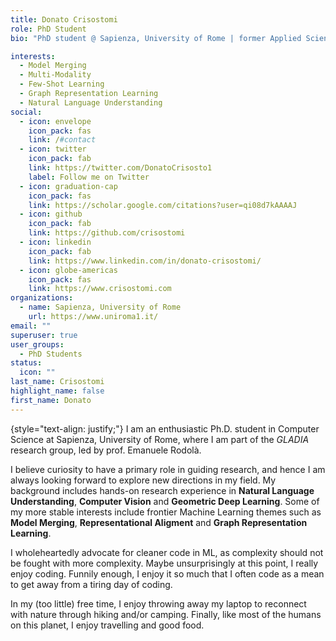 ```yaml
---
title: Donato Crisostomi
role: PhD Student
bio: "PhD student @ Sapienza, University of Rome | former Applied Science intern @ Amazon Search, Luxembourg | former Research Science intern @ Amazon Alexa, Turin"

interests:
  - Model Merging
  - Multi-Modality
  - Few-Shot Learning
  - Graph Representation Learning
  - Natural Language Understanding
social:
  - icon: envelope
    icon_pack: fas
    link: /#contact
  - icon: twitter
    icon_pack: fab
    link: https://twitter.com/DonatoCrisosto1
    label: Follow me on Twitter
  - icon: graduation-cap
    icon_pack: fas
    link: https://scholar.google.com/citations?user=qi08d7kAAAAJ
  - icon: github
    icon_pack: fab
    link: https://github.com/crisostomi
  - icon: linkedin
    icon_pack: fab
    link: https://www.linkedin.com/in/donato-crisostomi/
  - icon: globe-americas
    icon_pack: fas
    link: https://www.crisostomi.com
organizations:
  - name: Sapienza, University of Rome
    url: https://www.uniroma1.it/
email: ""
superuser: true
user_groups:
  - PhD Students
status:
  icon: ""
last_name: Crisostomi
highlight_name: false
first_name: Donato
---
```



{style="text-align: justify;"}
I am an enthusiastic Ph.D. student in Computer Science at Sapienza, University of Rome, where I am part of the *GLADIA* research group, led by prof. Emanuele Rodolà.

I believe curiosity to have a primary role in guiding research, and hence I am always looking forward to explore new directions in my field. My background includes hands-on research experience in **Natural Language Understanding**, **Computer Vision** and **Geometric Deep Learning**. Some of my more stable interests include frontier Machine Learning themes such as **Model Merging**, **Representational Aligment** and **Graph Representation Learning**.

I wholeheartedly advocate for cleaner code in ML, as complexity should not be fought with more complexity. Maybe unsurprisingly at this point, I really enjoy coding. Funnily enough, I enjoy it so much that I often code as a mean to get away from a tiring day of coding.

In my (too little) free time, I enjoy throwing away my laptop to reconnect with nature through hiking and/or camping. Finally, like most of the humans on this planet, I enjoy travelling and good food.